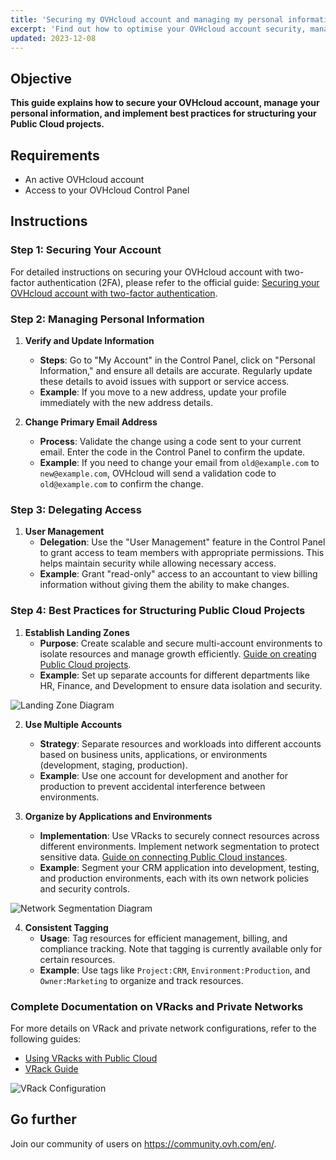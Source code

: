 ```yaml
---
title: 'Securing my OVHcloud account and managing my personal information'
excerpt: 'Find out how to optimise your OVHcloud account security, manage your personal information, and delegate access to your account'
updated: 2023-12-08
---
```


## Objective

**This guide explains how to secure your OVHcloud account, manage your personal information, and implement best practices for structuring your Public Cloud projects.**

## Requirements

- An active OVHcloud account
- Access to your OVHcloud Control Panel

## Instructions

### Step 1: Securing Your Account

For detailed instructions on securing your OVHcloud account with two-factor authentication (2FA), please refer to the official guide: [Securing your OVHcloud account with two-factor authentication](https://docs.ovh.com/gb/en/customer/securing-ovhcloud-account-with-2fa/).

### Step 2: Managing Personal Information

1. **Verify and Update Information**
   - **Steps**: Go to "My Account" in the Control Panel, click on "Personal Information," and ensure all details are accurate. Regularly update these details to avoid issues with support or service access.
   - **Example**: If you move to a new address, update your profile immediately with the new address details.

2. **Change Primary Email Address**
   - **Process**: Validate the change using a code sent to your current email. Enter the code in the Control Panel to confirm the update.
   - **Example**: If you need to change your email from `old@example.com` to `new@example.com`, OVHcloud will send a validation code to `old@example.com` to confirm the change.

### Step 3: Delegating Access

1. **User Management**
   - **Delegation**: Use the "User Management" feature in the Control Panel to grant access to team members with appropriate permissions. This helps maintain security while allowing necessary access.
   - **Example**: Grant "read-only" access to an accountant to view billing information without giving them the ability to make changes.

### Step 4: Best Practices for Structuring Public Cloud Projects

1. **Establish Landing Zones**
   - **Purpose**: Create scalable and secure multi-account environments to isolate resources and manage growth efficiently. [Guide on creating Public Cloud projects](https://help.ovhcloud.com/csm/en-public-cloud-compute-create-project?id=kb_article_view&sysparm_article=KB0050599).
   - **Example**: Set up separate accounts for different departments like HR, Finance, and Development to ensure data isolation and security.

![Landing Zone Diagram](https://www.ovhcloud.com/cdn/www.ovhcloud.com/images/content/OVHcloud_public_cloud_diagram.jpg)

2. **Use Multiple Accounts**
   - **Strategy**: Separate resources and workloads into different accounts based on business units, applications, or environments (development, staging, production).
   - **Example**: Use one account for development and another for production to prevent accidental interference between environments.

3. **Organize by Applications and Environments**
   - **Implementation**: Use VRacks to securely connect resources across different environments. Implement network segmentation to protect sensitive data. [Guide on connecting Public Cloud instances](https://help.ovhcloud.com/csm/en-gb-public-cloud-compute-getting-started?id=kb_article_view&sysparm_article=KB0051017).
   - **Example**: Segment your CRM application into development, testing, and production environments, each with its own network policies and security controls.

![Network Segmentation Diagram](https://www.ovhcloud.com/cdn/www.ovhcloud.com/images/content/OVHcloud_network_segmentation.jpg)

4. **Consistent Tagging**
   - **Usage**: Tag resources for efficient management, billing, and compliance tracking. Note that tagging is currently available only for certain resources.
   - **Example**: Use tags like `Project:CRM`, `Environment:Production`, and `Owner:Marketing` to organize and track resources.

### Complete Documentation on VRacks and Private Networks

For more details on VRack and private network configurations, refer to the following guides:
- [Using VRacks with Public Cloud](https://docs.ovh.com/gb/en/public-cloud/using-vrack-public-cloud/)
- [VRack Guide](https://docs.ovh.com/gb/en/dedicated/vrack/)

![VRack Configuration](https://www.ovhcloud.com/cdn/www.ovhcloud.com/images/content/OVHcloud_vrack_configuration.jpg)

## Go further

Join our community of users on <https://community.ovh.com/en/>.
